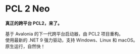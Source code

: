 # PCL 2 Neo

**真正的跨平台 PCL2，来了。**

基于 Avalonia 的下一代跨平台启动器，由 PCL2 项目重构。\
使用最新的 .NET 9 强力驱动，支持 Windows、Linux 和 macOS。\
原生运行，自然快！
